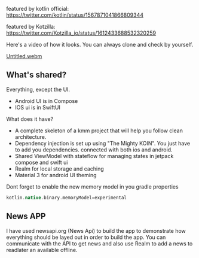 featured by kotlin official: https://twitter.com/kotlin/status/1567871041866809344

featured by Kotzilla: https://twitter.com/Kotzilla_io/status/1612433688532320259

Here's a video of how it looks. You can always clone and check by yourself.

[Untitled.webm](https://user-images.githubusercontent.com/61690178/197214466-5e16ea33-abcc-4ed1-81fd-a9a74fe32065.webm)

## What's shared?

Everything, except the UI. 
* Android UI is in Compose
* IOS ui is in SwiftUI

What does it have?

* A complete skeleton of a kmm project that will help you follow clean architecture.
* Dependency injection is set up using "The Mighty KOIN". You just have to add you dependencies.
connected with both ios and android.
* Shared ViewModel with stateflow for managing states in jetpack compose and swift ui
* Realm for local storage and caching
* Material 3 for android UI theming


Dont forget to enable the new memory model in you gradle properties

```groovy
kotlin.native.binary.memoryModel=experimental
```


## News APP


I have used newsapi.org (News Api) to build the app to demonstrate how everything should be layed out in order to build the app.
You can communicate with the API to get news and also use Realm to add a news to readlater an available offline.
